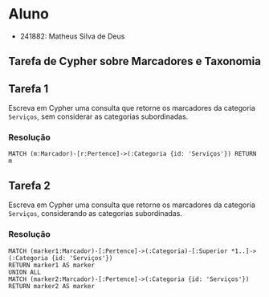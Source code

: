 # Aluno

- 241882: Matheus Silva de Deus

## Tarefa de Cypher sobre Marcadores e Taxonomia

## Tarefa 1

Escreva em Cypher uma consulta que retorne os marcadores da categoria `Serviços`, sem considerar as categorias subordinadas.

### Resolução

```cypher
MATCH (m:Marcador)-[r:Pertence]->(:Categoria {id: 'Serviços'}) RETURN m
```

## Tarefa 2

Escreva em Cypher uma consulta que retorne os marcadores da categoria `Serviços`, considerando as categorias subordinadas.

### Resolução

```cypher
MATCH (marker1:Marcador)-[:Pertence]->(:Categoria)-[:Superior *1..]->(:Categoria {id: 'Serviços'})
RETURN marker1 AS marker
UNION ALL
MATCH (marker2:Marcador)-[:Pertence]->(:Categoria {id: 'Serviços'}) RETURN marker2 AS marker
```
